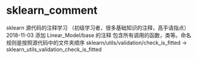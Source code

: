 # sklearn_comment
sklearn 源代码的注释学习 （初级学习者，很多基础知识的注释，高手请指点）
2018-11-03 添加 Linear_Model/base 的注释 包含所有调用的函数，类等。命名规则是按照源代码中的文件夹顺序 
           sklearn/utils/validation/check_is_fitted -> sklearn_utils_validation_check_is_fitted
           
